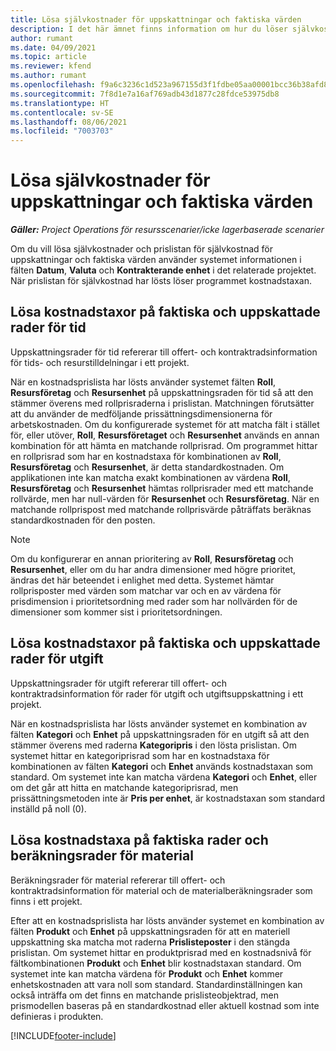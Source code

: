 ```yaml
---
title: Lösa självkostnader för uppskattningar och faktiska värden
description: I det här ämnet finns information om hur du löser självkostnader för uppskattningar och faktiska värden.
author: rumant
ms.date: 04/09/2021
ms.topic: article
ms.reviewer: kfend
ms.author: rumant
ms.openlocfilehash: f9a6c3236c1d523a967155d3f1fdbe05aa00001bcc36b38afd86270c4cd1d7cc
ms.sourcegitcommit: 7f8d1e7a16af769adb43d1877c28fdce53975db8
ms.translationtype: HT
ms.contentlocale: sv-SE
ms.lasthandoff: 08/06/2021
ms.locfileid: "7003703"
---
```

# <a name="resolving-cost-prices-for-estimates-and-actuals"></a>Lösa självkostnader för uppskattningar och faktiska värden

_**Gäller:** Project Operations för resursscenarier/icke lagerbaserade scenarier_

Om du vill lösa självkostnader och prislistan för självkostnad för uppskattningar och faktiska värden använder systemet informationen i fälten **Datum**, **Valuta** och **Kontrakterande enhet** i det relaterade projektet. När prislistan för självkostnad har lösts löser programmet kostnadstaxan.

## <a name="resolving-cost-rates-on-actual-and-estimate-lines-for-time"></a>Lösa kostnadstaxor på faktiska och uppskattade rader för tid

Uppskattningsrader för tid refererar till offert- och kontraktradsinformation för tids- och resurstilldelningar i ett projekt.

När en kostnadsprislista har lösts använder systemet fälten **Roll**, **Resursföretag** och **Resursenhet** på uppskattningsraden för tid så att den stämmer överens med rollprisraderna i prislistan. Matchningen förutsätter att du använder de medföljande prissättningsdimensionerna för arbetskostnaden. Om du konfigurerade systemet för att matcha fält i stället för, eller utöver, **Roll**, **Resursföretaget** och **Resursenhet** används en annan kombination för att hämta en matchande rollprisrad. Om programmet hittar en rollprisrad som har en kostnadstaxa för kombinationen av **Roll**, **Resursföretag** och **Resursenhet**, är detta standardkostnaden. Om applikationen inte kan matcha exakt kombinationen av värdena **Roll**, **Resursföretag** och **Resursenhet** hämtas rollprisrader med ett matchande rollvärde, men har null-värden för **Resursenhet** och **Resursföretag**. När en matchande rollprispost med matchande rollprisvärde påträffats beräknas standardkostnaden för den posten. 

> [!NOTE]
> Om du konfigurerar en annan prioritering av **Roll**, **Resursföretag** och **Resursenhet**, eller om du har andra dimensioner med högre prioritet, ändras det här beteendet i enlighet med detta. Systemet hämtar rollprisposter med värden som matchar var och en av värdena för prisdimension i prioritetsordning med rader som har nollvärden för de dimensioner som kommer sist i prioritetsordningen.

## <a name="resolving-cost-rates-on-actual-and-estimate-lines-for-expense"></a>Lösa kostnadstaxor på faktiska och uppskattade rader för utgift

Uppskattningsrader för utgift refererar till offert- och kontraktradsinformation för rader för utgift och utgiftsuppskattning i ett projekt.

När en kostnadsprislista har lösts använder systemet en kombination av fälten **Kategori** och **Enhet** på uppskattningsraden för en utgift så att den stämmer överens med raderna **Kategoripris** i den lösta prislistan. Om systemet hittar en kategoriprisrad som har en kostnadstaxa för kombinationen av fälten **Kategori** och **Enhet** används kostnadstaxan som standard. Om systemet inte kan matcha värdena **Kategori** och **Enhet**, eller om det går att hitta en matchande kategoriprisrad, men prissättningsmetoden inte är **Pris per enhet**, är kostnadstaxan som standard inställd på noll (0).

## <a name="resolving-cost-rates-on-actual-and-estimate-lines-for-material"></a>Lösa kostnadstaxa på faktiska rader och beräkningsrader för material

Beräkningsrader för material refererar till offert- och kontraktradsinformation för material och de materialberäkningsrader som finns i ett projekt.

Efter att en kostnadsprislista har lösts använder systemet en kombination av fälten **Produkt** och **Enhet** på uppskattningsraden för att en materiell uppskattning ska matcha mot raderna **Prislisteposter** i den stängda prislistan. Om systemet hittar en produktprisrad med en kostnadsnivå för fältkombinationen **Produkt** och **Enhet** blir kostnadstaxan standard. Om systemet inte kan matcha värdena för **Produkt** och **Enhet** kommer enhetskostnaden att vara noll som standard. Standardinställningen kan också inträffa om det finns en matchande prislisteobjektrad, men prismodellen baseras på en standardkostnad eller aktuell kostnad som inte definieras i produkten.

[!INCLUDE[footer-include](../includes/footer-banner.md)]
